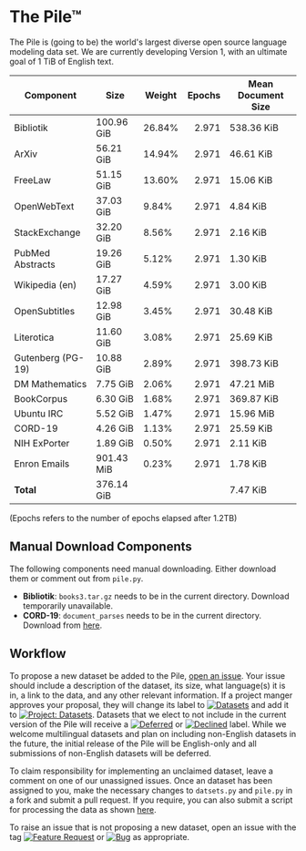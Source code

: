 # The Pile™

The Pile is (going to be) the world's largest diverse open source language modeling data set. We are currently developing Version 1, with an ultimate goal of 1 TiB of English text.


|    Component    |   Size   |Weight|Epochs|Mean Document Size|
|-----------------|----------|------|-----:|------------------|
|Bibliotik        |100.96 GiB|26.84%| 2.971|538.36 KiB        |
|ArXiv            |56.21 GiB |14.94%| 2.971|46.61 KiB         |
|FreeLaw          |51.15 GiB |13.60%| 2.971|15.06 KiB         |
|OpenWebText      |37.03 GiB |9.84% | 2.971|4.84 KiB          |
|StackExchange    |32.20 GiB |8.56% | 2.971|2.16 KiB          |
|PubMed Abstracts |19.26 GiB |5.12% | 2.971|1.30 KiB          |
|Wikipedia (en)   |17.27 GiB |4.59% | 2.971|3.00 KiB          |
|OpenSubtitles    |12.98 GiB |3.45% | 2.971|30.48 KiB         |
|Literotica       |11.60 GiB |3.08% | 2.971|25.69 KiB         |
|Gutenberg (PG-19)|10.88 GiB |2.89% | 2.971|398.73 KiB        |
|DM Mathematics   |7.75 GiB  |2.06% | 2.971|47.21 MiB         |
|BookCorpus       |6.30 GiB  |1.68% | 2.971|369.87 KiB        |
|Ubuntu IRC       |5.52 GiB  |1.47% | 2.971|15.96 MiB         |
|CORD-19          |4.26 GiB  |1.13% | 2.971|25.59 KiB         |
|NIH ExPorter     |1.89 GiB  |0.50% | 2.971|2.11 KiB          |
|Enron Emails     |901.43 MiB|0.23% | 2.971|1.78 KiB          |
|**Total**        |376.14 GiB|      |      |7.47 KiB          |



(Epochs refers to the number of epochs elapsed after 1.2TB)



## Manual Download Components

The following components need manual downloading. Either download them or comment out from `pile.py`. 

 - **Bibliotik**: `books3.tar.gz` needs to be in the current directory. Download temporarily unavailable.
 - **CORD-19**: `document_parses` needs to be in the current directory. Download from [here](https://www.kaggle.com/allen-institute-for-ai/CORD-19-research-challenge).

## Workflow

To propose a new dataset be added to the Pile, [open an issue](https://github.com/EleutherAI/The-Pile/issues/new). Your issue should include a description of the dataset, its size, what language(s) it is in, a link to the data, and any other relevant information. If a project manger approves your proposal, they will change its label to [![Datasets](https://img.shields.io/github/labels/EleutherAI/The-Pile/Dataset)](https://github.com/EleutherAI/The-Pile/labels/Dataset) and add it to [![Project: Datasets](https://img.shields.io/badge/Project-Datasets-lightgrey)](https://github.com/EleutherAI/The-Pile/projects/2). Datasets that we elect to not include in the current version of the Pile will receive a [![Deferred](https://img.shields.io/github/labels/EleutherAI/The-Pile/Deferred%20to%20v2)](https://github.com/EleutherAI/The-Pile/labels/Deferred%20to%20v2) or [![Declined](https://img.shields.io/github/labels/EleutherAI/The-Pile/Declined)](https://github.com/EleutherAI/The-Pile/labels/Declined) label. While we welcome multilingual  datasets and plan on including non-English datasets in the future, the initial release of the Pile will be English-only and all submissions of non-English datasets will be deferred.

To claim responsibility for implementing an unclaimed dataset, leave a comment on one of our unassigned issues. Once an dataset has been assigned to you, make the necessary changes to `datsets.py` and `pile.py` in a fork and submit a pull request. If you require, you can also submit a script for processing the data as shown [here](https://github.com/EleutherAI/pile_enron_emails).

To raise an issue that is not proposing a new dataset, open an issue with the tag [![Feature Request](https://img.shields.io/github/labels/EleutherAI/The-Pile/Feature%20Request)](https://github.com/EleutherAI/The-Pile/labels/Feature%20Request) or [![Bug](https://img.shields.io/github/labels/EleutherAI/The-Pile/Bug)](https://github.com/EleutherAI/The-Pile/labels/Bug) as appropriate.
